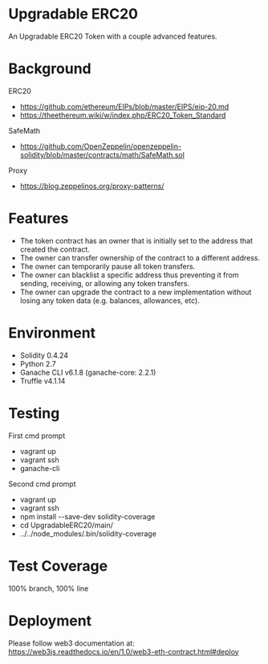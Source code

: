 # Upgradable ERC20
An Upgradable ERC20 Token with a couple advanced features.

# Background

ERC20

* https://github.com/ethereum/EIPs/blob/master/EIPS/eip-20.md
* https://theethereum.wiki/w/index.php/ERC20_Token_Standard

SafeMath
* https://github.com/OpenZeppelin/openzeppelin-solidity/blob/master/contracts/math/SafeMath.sol

Proxy
* https://blog.zeppelinos.org/proxy-patterns/

# Features
* The token contract has an owner that is initially set to the address that created the contract.
* The owner can transfer ownership of the contract to a different address.
* The owner can temporarily pause all token transfers.
* The owner can blacklist a specific address thus preventing it from sending, receiving, or allowing any token transfers.
* The owner can upgrade the contract to a new implementation without losing any token data (e.g. balances, allowances, etc).

# Environment
* Solidity 0.4.24
* Python 2.7
* Ganache CLI v6.1.8 (ganache-core: 2.2.1)
* Truffle v4.1.14

# Testing
First cmd prompt
* vagrant up
* vagrant ssh
* ganache-cli

Second cmd prompt
* vagrant up
* vagrant ssh
* npm install --save-dev solidity-coverage
* cd UpgradableERC20/main/
* ../../node_modules/.bin/solidity-coverage

# Test Coverage
100% branch, 100% line

# Deployment
Please follow web3 documentation at: https://web3js.readthedocs.io/en/1.0/web3-eth-contract.html#deploy